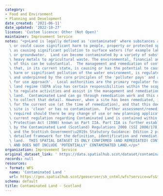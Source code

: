 ```yaml
---
category:
- Food and Environment
- Planning and Development
date_created: '2021-06-11'
date_updated: '2022-10-27'
license: 'Custom licence: Other (Not Open)'
maintainer: Improvement Service
notes: "<p>Land is legally defined as 'contaminated' where substances are causing\
  \ or could cause significant harm to people, property or protected species as well\
  \ as causing significant pollution to surface waters (for example lakes and rivers)\
  \ or groundwater.  Land can become contaminated by a variety of substances, from\
  \ heavy metals to agricultural waste. The environmental, financial and legal implications\
  \ of this can be substantial.  The management and remediation of contaminated land\
  \ that, in its current state, is causing or has the potential to cause significant\
  \ harm or significant pollution of the water environment, is regulated by legislation\
  \ and underpinned by the core principles of the 'polluter pays' and a 'suitable\
  \ for use approach'.  Local authorities are the primary regulator for the contaminated\
  \ land regime (SEPA also has certain responsibilities within the scope of the legislation)\
  \ to regulate activities and assist in the management and remediation of contaminated\
  \ land.  Contaminated Land can go through remediation work and this dataset attempts\
  \ to collect that detail. However, when a site has been remediated, it becomes suitable\
  \ for the current use (at the time of remediation), and that this doesn't mean the\
  \ site is 'clean' or has no contamination.  Further assessment/remediation may be\
  \ required should there be any change of use or new planning application etc.  The\
  \ current regulation regarding Contaminated Land is contained within the  Environmental\
  \ Protection Act (1990) known as Part IIA. Part IIA is further established in Scotland\
  \ by the Contaminated Land (Scotland) Regulations 2000 (SSI 2000/178), as amended\
  \ and the Scottish Government\u2019s Statutory Guidance: Edition 2 provides the\
  \ detailed framework for the definition, identification and remediation of contaminated\
  \ land.  THIS SPATIAL DATASET IS ONLY CONFIRMED (AND REMEDIATED) CONTAMINATED LAND\
  \ AND DOES NOT INCLUDE 'POTENTIALLY' CONTAMINATED LAND.</p>"
organization: Improvement Service
original_dataset_link: ' https://data.spatialhub.scot/dataset/contaminated_land-is'
records: null
resources:
- format: WFS
  name: 'Contaminated Land '
  url: https://geo.spatialhub.scot/geoserver/sh_cntml/wfs?service=wfs&typeName=sh_cntml:pub_cntml
schema: default
title: Contaminated Land - Scotland
---
```

